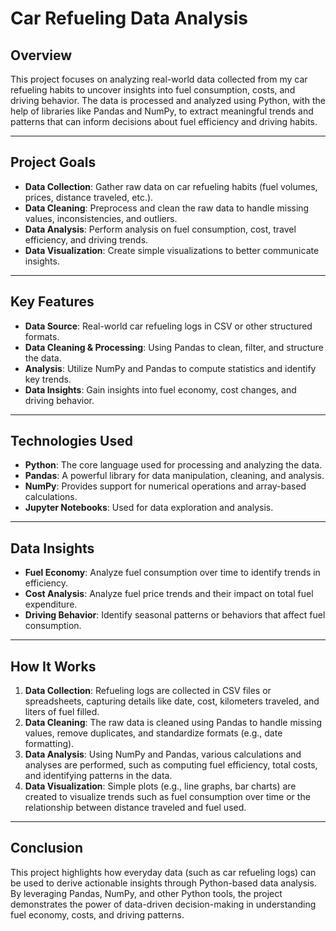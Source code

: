 # Car Refueling Data Analysis

## Overview
This project focuses on analyzing real-world data collected from my car refueling habits to uncover insights into fuel consumption, costs, and driving behavior. The data is processed and analyzed using Python, with the help of libraries like Pandas and NumPy, to extract meaningful trends and patterns that can inform decisions about fuel efficiency and driving habits.

---

## Project Goals
- **Data Collection**: Gather raw data on car refueling habits (fuel volumes, prices, distance traveled, etc.).
- **Data Cleaning**: Preprocess and clean the raw data to handle missing values, inconsistencies, and outliers.
- **Data Analysis**: Perform analysis on fuel consumption, cost, travel efficiency, and driving trends.
- **Data Visualization**: Create simple visualizations to better communicate insights.

---

## Key Features
- **Data Source**: Real-world car refueling logs in CSV or other structured formats.
- **Data Cleaning & Processing**: Using Pandas to clean, filter, and structure the data.
- **Analysis**: Utilize NumPy and Pandas to compute statistics and identify key trends.
- **Data Insights**: Gain insights into fuel economy, cost changes, and driving behavior.

---

## Technologies Used

- **Python**: The core language used for processing and analyzing the data.
- **Pandas**: A powerful library for data manipulation, cleaning, and analysis.
- **NumPy**: Provides support for numerical operations and array-based calculations.
- **Jupyter Notebooks**:  Used for data exploration and analysis.

---

## Data Insights
- **Fuel Economy**: Analyze fuel consumption over time to identify trends in efficiency.
- **Cost Analysis**: Analyze fuel price trends and their impact on total fuel expenditure.
- **Driving Behavior**: Identify seasonal patterns or behaviors that affect fuel consumption.

---

## How It Works

1. **Data Collection**: Refueling logs are collected in CSV files or spreadsheets, capturing details like date, cost, kilometers traveled, and liters of fuel filled.
2. **Data Cleaning**: The raw data is cleaned using Pandas to handle missing values, remove duplicates, and standardize formats (e.g., date formatting).
3. **Data Analysis**: Using NumPy and Pandas, various calculations and analyses are performed, such as computing fuel efficiency, total costs, and identifying patterns in the data.
4. **Data Visualization**: Simple plots (e.g., line graphs, bar charts) are created to visualize trends such as fuel consumption over time or the relationship between distance traveled and fuel used.

---

## Conclusion
This project highlights how everyday data (such as car refueling logs) can be used to derive actionable insights through Python-based data analysis. By leveraging Pandas, NumPy, and other Python tools, the project demonstrates the power of data-driven decision-making in understanding fuel economy, costs, and driving patterns.
